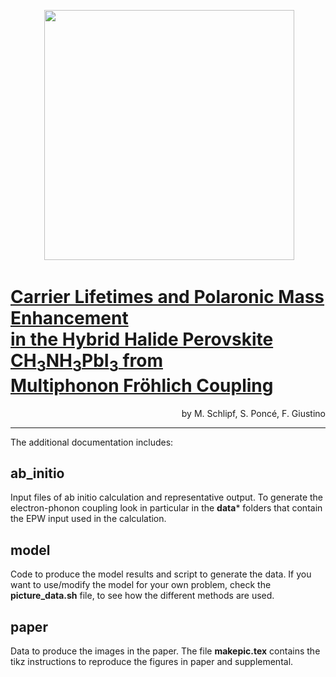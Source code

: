 <p align="center">
  <img src="https://github.com/mmdg-oxford/papers/raw/master/Schlipf-PRL-2018/paper/mode_two_GX-trans.png" width="400" />
</p>

# [Carrier Lifetimes and Polaronic Mass Enhancement<br>in the Hybrid Halide Perovskite CH<sub>3</sub>NH<sub>3</sub>PbI<sub>3</sub> from<br>Multiphonon Fröhlich Coupling](https://www.doi.org/10.1103/PhysRevLett.121.086402)
<p align="right">
  by M. Schlipf, S. Ponc&eacute;, F. Giustino
</p>

---

The additional documentation includes:

## ab_initio

Input files of ab initio calculation and representative output. To generate the electron-phonon
coupling look in particular in the **data*** folders that contain the EPW input used in the calculation.

## model

Code to produce the model results and script to generate the data. If you want to use/modify the
model for your own problem, check the **picture_data.sh** file, to see how the different methods are
used.

## paper

Data to produce the images in the paper. The file **makepic.tex** contains the tikz instructions to
reproduce the figures in paper and supplemental.

